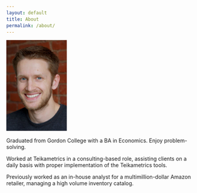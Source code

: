 ```yaml
---
layout: default
title: About
permalink: /about/
---
```

 <div class="home-image">
    <img src="/assets/chris.jpg" alt="Picture of Christopher Friberg" width="160" height="240">
 </div>

Graduated from Gordon College with a BA in Economics. Enjoy problem-solving.

Worked at Teikametrics in a consulting-based role, assisting clients on a daily basis with proper implementation of the Teikametrics tools.

Previously worked as an in-house analyst for a multimillion-dollar Amazon retailer, managing a high volume inventory catalog.